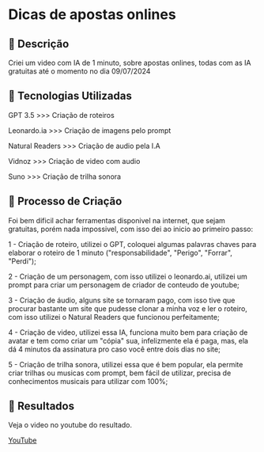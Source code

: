 # Dicas de apostas onlines

## 📒 Descrição
Criei um video com IA de 1 minuto, sobre apostas onlines, todas com as IA gratuitas até o momento no dia 09/07/2024

## 🤖 Tecnologias Utilizadas
GPT 3.5 >>> Criação de roteiros

Leonardo.ia >>> Criação de imagens pelo prompt

Natural Readers >>> Criação de audio pela I.A 

Vidnoz >>> Criação de video com audio

Suno >>> Criação de trilha sonora

## 🧐 Processo de Criação
Foi bem dificil achar ferramentas disponivel na internet, que sejam gratuitas, porém nada impossivel, com isso dei ao inicio ao primeiro passo:

1 - Criação de roteiro, utilizei o GPT, coloquei algumas palavras chaves para elaborar o roteiro de 1 minuto ("responsabilidade", "Perigo", "Forrar", "Perdi");

2 - Criação de um personagem, com isso utilizei o leonardo.ai, utilizei um prompt para criar um personagem de criador de conteudo de youtube;

3 - Criação de áudio, alguns site se tornaram pago, com isso tive que procurar bastante um site que pudesse clonar a minha voz e ler o roteiro, com isso utilizei o Natural Readers que funcionou perfeitamente;

4 - Criação de video, utilizei essa IA, funciona muito bem para criação de avatar e tem como criar um "cópia" sua, infelizmente ela é paga, mas, ela dá 4 minutos da assinatura pro caso você entre dois dias no site;

5 - Criação de trilha sonora, utilizei essa que é bem popular, ela permite criar trilhas ou musicas com prompt, bem fácil de utilizar, precisa de conhecimentos musicais para utilizar com 100%;

## 🚀 Resultados
Veja o video no youtube do resultado.

[YouTube](https://www.youtube.com/watch?v=usJzKp-6-7Y)
